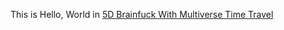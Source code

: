 This is Hello, World in [5D Brainfuck With Multiverse Time Travel](https://esolangs.org/wiki/5D_Brainfuck_With_Multiverse_Time_Travel)
